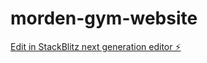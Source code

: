 # morden-gym-website

[Edit in StackBlitz next generation editor ⚡️](https://stackblitz.com/~/github.com/Sathish2905/morden-gym-website)